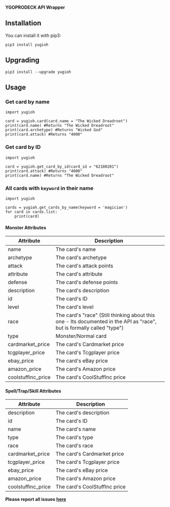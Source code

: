 **YGOPRODECK API Wrapper**

## Installation

You can install it with pip3:

    pip3 install yugioh

## Upgrading

    pip3 install --upgrade yugioh

## Usage

### Get card by name

```python3
import yugioh
    
card = yugioh.card(card_name = "The Wicked Dreadroot")
print(card.name) #Returns "The Wicked Dreadroot"
print(card.archetype) #Returns "Wicked God"
print(card.attack) #Returns "4000"
```

### Get card by ID

```python3
import yugioh
    
card = yugioh.get_card_by_id(card_id = "62180201")
print(card.attack) #Returns "4000"
print(card.name) #Returns "The Wicked Dreadroot"
```

### All cards with `keyword` in their name

```python3
import yugioh

cards = yugioh.get_cards_by_name(keyword = 'magician')
for card in cards.list:
    print(card)
```

#### Monster Attributes

Attribute | Description
------------ | -------------
name | The card's name
archetype | The card's archetype
attack | The card's attack points
attribute | The card's attribute
defense | The card's defense points
description | The card's description
id | The card's ID
level | The card's level
race | The card's "race" (Still thinking about this one - Its documented in the API as "race", but is formally called "type")
type | Monster/Normal card
cardmarket_price | The card's Cardmarket price
tcgplayer_price | The card's Tcgplayer price
ebay_price | The card's eBay price
amazon_price | The card's Amazon price
coolstuffinc_price | The card's CoolStuffInc price

#### Spell/Trap/Skill Attributes

Attribute | Description
------------ | -------------
description | The card's description
id | The card's ID
name | The card's name
type | The card's type
race | The card's race
cardmarket_price | The card's Cardmarket price
tcgplayer_price | The card's Tcgplayer price
ebay_price | The card's eBay price
amazon_price | The card's Amazon price
coolstuffinc_price | The card's CoolStuffInc price

**Please report all issues [here](https://github.com/ilikepyt/yugioh/issues)**
